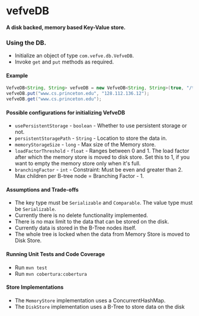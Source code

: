 # vefveDB

**A disk backed, memory based Key-Value store.**

### Using the DB.
- Initialize an object of type `com.vefve.db.VefveDB`.
- Invoke `get` and `put` methods as required.

#### Example
```java
VefveDB<String, String> vefveDB = new VefveDB<String, String>(true, "/tmp/data/", 5L, 0.7f, 4);
vefveDB.put("www.cs.princeton.edu", "128.112.136.12");
vefveDB.get("www.cs.princeton.edu");
```

#### Possible configurations for initializing VefveDB
- `usePersistentStorage` - `boolean` - Whether to use persistent storage or not.
- `persistentStoragePath` - `String` - Location to store the data in.
- `memoryStorageSize` - `long` - Max size of the Memory store.
- `loadFactorThreshold` - `float` - Ranges between 0 and 1. The load factor after which the memory store is moved to disk store. Set this to 1, if you want to empty the memory store only when it's full.
- `branchingFactor` - `int` - Constraint: Must be even and greater than 2. Max children per B-tree node = Branching Factor - 1.

#### Assumptions and Trade-offs
- The key type must be `Serializable` and `Comparable`. The value type must be `Serializable`.
- Currently there is no delete functionality implemented.
- There is no max limit to the data that can be stored on the disk.
- Currently data is stored in the B-Tree nodes itself.
- The whole tree is locked when the data from Memory Store is moved to Disk Store.

#### Running Unit Tests and Code Coverage
- Run `mvn test`
- Run `mvn cobertura:cobertura`

#### Store Implementations
- The `MemoryStore` implementation uses a ConcurrentHashMap.
- The `DiskStore` implementation uses a B-Tree to store data on the disk
